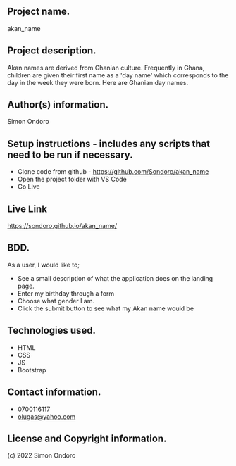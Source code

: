 ## Project name.
akan_name

## Project description.
Akan names are derived from Ghanian culture. Frequently in Ghana, children are given their first name as a 'day name' which corresponds to the day in the week they were born. Here are Ghanian day names.

## Author(s) information.
Simon Ondoro

## Setup instructions - includes any scripts that need to be run if necessary.
- Clone code from github - https://github.com/Sondoro/akan_name
- Open the project folder with VS Code
- Go Live

## Live Link
https://sondoro.github.io/akan_name/

## BDD.
As a user, I would like to;
- See a  small description of what the application does on the landing page.
- Enter my birthday through a form 
- Choose what gender I am.
- Click the submit button to see what my Akan name would be

## Technologies used.
- HTML
- CSS
- JS
- Bootstrap

## Contact information.
- 0700116117
- olugas@yahoo.com
## License and Copyright information.
(c) 2022 Simon Ondoro